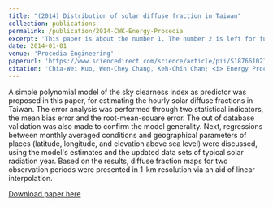 ```yaml
---
title: "(2014) Distribution of solar diffuse fraction in Taiwan"
collection: publications
permalink: /publication/2014-CWK-Energy-Procedia
excerpt: 'This paper is about the number 1. The number 2 is left for future work.'
date: 2014-01-01
venue: 'Procedia Engineering'
paperurl: 'https://www.sciencedirect.com/science/article/pii/S1876610214014659'
citation: 'Chia-Wei Kuo, Wen-Chey Chang, Keh-Chin Chan; <i> Energy Procedia</i>. Vol. 57, pg. 1120-1129, 2014.'
---
```

A simple polynomial model of the sky clearness index as predictor was proposed in this paper, for estimating the hourly solar diffuse fractions in Taiwan. The error analysis was performed through two statistical indicators, the mean bias error and the root-mean-square error. The out of database validation was also made to confirm the model generality. Next, regressions between monthly averaged conditions and geographical parameters of places (latitude, longitude, and elevation above sea level) were discussed, using the model's estimates and the updated data sets of typical solar radiation year. Based on the results, diffuse fraction maps for two observation periods were presented in 1-km resolution via an aid of linear interpolation.



[Download paper here](https://phxiranter.github.io/chiaweikuo.github.io/files/2014-CWK-Energy-Procedia.pdf)


